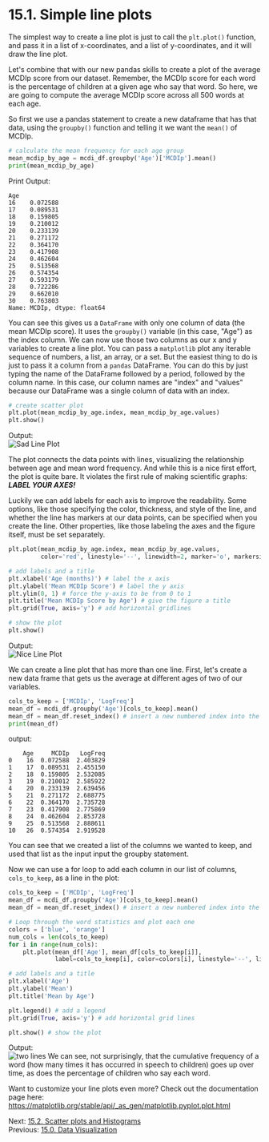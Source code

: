 # 15.1. Simple line plots

The simplest way to create a line plot is just to call the `plt.plot()` function, and pass it in a list of
x-coordinates, and a list of y-coordinates, and it will draw the line plot.

Let's combine that with our new pandas skills to create a plot of the average MCDIp score from our dataset. Remember,
the MCDIp score for each word is the percentage of children at a given age who say that word. So here, we are going to
compute the average MCDIp score across all 500 words at each age.

So first we use a pandas statement to create a new dataframe that has that data, using the `groupby()` function and
telling it we want the `mean()` of MCDIp.

```python
# calculate the mean frequency for each age group
mean_mcdip_by_age = mcdi_df.groupby('Age')['MCDIp'].mean()
print(mean_mcdip_by_age)
```

Print Output:

```text
Age
16    0.072588
17    0.089531
18    0.159805
19    0.210012
20    0.233139
21    0.271172
22    0.364170
23    0.417908
24    0.462604
25    0.513568
26    0.574354
27    0.593179
28    0.722286
29    0.662010
30    0.763803
Name: MCDIp, dtype: float64
```

You can see this gives us a `DataFrame` with only one column of data (the mean MCDIp score). It uses the `groupby()`
variable (in this case, "Age") as the index column. We can now use those two columns as our x and y variables to create
a line plot. You can pass a `matplotlib` plot any iterable sequence of numbers, a list, an array, or a set. But the
easiest thing to do is just to pass it a column from a `pandas` DataFrame. You can do this by just typing the name of
the DataFrame followed by a period, followed by the column name. In this case, our column names are "index" and "values"
because our DataFrame was a single column of data with an index.

```python
# create scatter plot
plt.plot(mean_mcdip_by_age.index, mean_mcdip_by_age.values)
plt.show()
```

Output:\
![Sad Line Plot](../images/sad_line_plot.png)

The plot connects the data points with lines, visualizing the relationship between age and mean word frequency. And
while this is a nice first effort, the plot is quite bare. It violates the first rule of making scientific graphs:
**_LABEL YOUR AXES!_**

Luckily we can add labels for each axis to improve the readability. Some options, like those specifying the color,
thickness, and style of the line, and whether the line has markers at our data points, can be specified when you create
the line. Other properties, like those labeling the axes and the figure itself, must be set separately.

```python
plt.plot(mean_mcdip_by_age.index, mean_mcdip_by_age.values,
         color='red', linestyle='--', linewidth=2, marker='o', markersize=8)

# add labels and a title
plt.xlabel('Age (months)') # label the x axis
plt.ylabel('Mean MCDIp Score') # label the y axis
plt.ylim(0, 1) # force the y-axis to be from 0 to 1
plt.title('Mean MCDIp Score by Age') # give the figure a title
plt.grid(True, axis='y') # add horizontal gridlines

# show the plot
plt.show()
```

Output:\
![Nice Line Plot](../images/nice_line_plot.png)

We can create a line plot that has more than one line. First, let's create a new data frame that gets us the average at
different ages of two of our variables.

```python
cols_to_keep = ['MCDIp', 'LogFreq']
mean_df = mcdi_df.groupby('Age')[cols_to_keep].mean()
mean_df = mean_df.reset_index() # insert a new numbered index into the new DataFrame
print(mean_df)
```

output:

```text
    Age     MCDIp   LogFreq
0    16  0.072588  2.403829
1    17  0.089531  2.455150
2    18  0.159805  2.532085
3    19  0.210012  2.585922
4    20  0.233139  2.639456
5    21  0.271172  2.688775
6    22  0.364170  2.735728
7    23  0.417908  2.775869
8    24  0.462604  2.853728
9    25  0.513568  2.888611
10   26  0.574354  2.919528
```

You can see that we created a list of the columns we wanted to keep, and used that list as the input input the groupby
statement.

Now we can use a for loop to add each column in our list of columns, `cols_to_keep`, as a line in the plot:

```python
cols_to_keep = ['MCDIp', 'LogFreq']
mean_df = mcdi_df.groupby('Age')[cols_to_keep].mean()
mean_df = mean_df.reset_index() # insert a new numbered index into the new DataFrame

# Loop through the word statistics and plot each one
colors = ['blue', 'orange']
num_cols = len(cols_to_keep)
for i in range(num_cols):
    plt.plot(mean_df['Age'], mean_df[cols_to_keep[i]],
             label=cols_to_keep[i], color=colors[i], linestyle='--', linewidth=2, marker='o', markersize=8)

# add labels and a title
plt.xlabel('Age')
plt.ylabel('Mean')
plt.title('Mean by Age')

plt.legend() # add a legend
plt.grid(True, axis='y') # add horizontal grid lines

plt.show() # show the plot

```

Output:\
![two lines](../images/two_line_plot.png) We can see, not surprisingly, that the cumulative frequency of a word (how
many times it has occurred in speech to children) goes up over time, as does the percentage of children who say each
word.

Want to customize your line plots even more? Check out the documentation page here:
https://matplotlib.org/stable/api/_as_gen/matplotlib.pyplot.plot.html

Next: [15.2. Scatter plots and Histograms](15.2.%20Scatterplots%20and%20Histograms.md)<br>
Previous: [15.0. Data Visualization](../CH15/15.0.%20Data%20Visualization.md)
